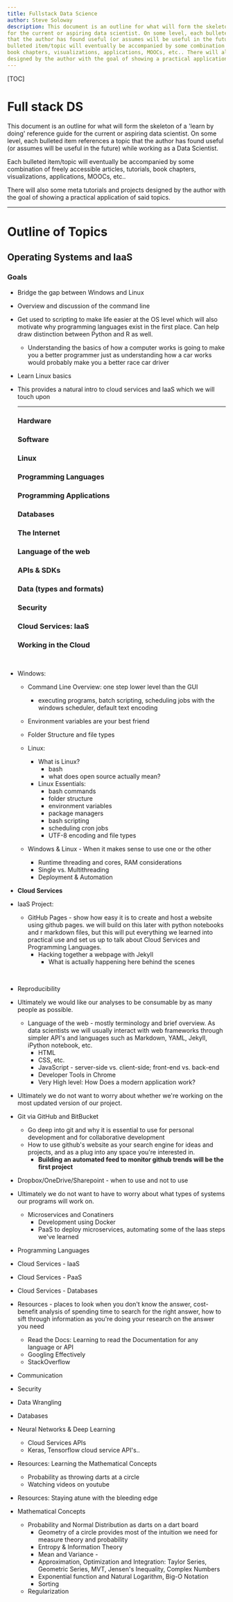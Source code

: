 ```yaml
---
title: Fullstack Data Science
author: Steve Soloway
description: This document is an outline for what will form the skeleton of a 'learn by doing' reference guide
for the current or aspiring data scientist. On some level, each bulleted item references a topic 
that the author has found useful (or assumes will be useful in the future) while working as a Data Scientist. Each 
bulleted item/topic will eventually be accompanied by some combination of freely accessible articles, tutorials, 
book chapters, visualizations, applications, MOOCs, etc.. There will also some meta tutorials and projects 
designed by the author with the goal of showing a practical application of said topics.
---
```


[TOC]

# Full stack DS

This document is an outline for what will form the skeleton of a 'learn by doing' reference guide
for the current or aspiring data scientist. On some level, each bulleted item references a topic 
that the author has found useful (or assumes will be useful in the future) while working as a Data Scientist. 

Each bulleted item/topic will eventually be accompanied by some combination of freely accessible articles, tutorials, book chapters, visualizations, applications, MOOCs, etc.. 

There will also some meta tutorials and projects designed by the author with the goal of showing a practical application of said topics. 

---

# Outline of Topics



## Operating Systems and IaaS

###  Goals

+ Bridge the gap between Windows and Linux


+ Overview and discussion of the command line

+ Get used to scripting to make life easier at the OS level which will also motivate why programming languages exist in the first place. Can help draw distinction between Python and R as well.

  + Understanding the basics of how a computer works is going to make you a better programmer just as understanding how a car works would probably make you a better race car driver

+ Learn Linux basics 

+ This provides a natural intro to cloud services and IaaS which we will touch upon

  ---

  ### Hardware

  ### Software

  ### Linux

  ### Programming Languages

  ### Programming Applications

  ### Databases

  ### The Internet

  ### Language of the web

  ### APIs & SDKs

  ### Data (types and formats)

  ### Security

  ### Cloud Services: IaaS

  ### Working in the Cloud

  ​

- Windows: 
    - Command Line Overview: one step lower level than the GUI
        - executing programs, batch scripting, scheduling jobs with the windows scheduler, default text encoding
    - Environment variables are your best friend
    - Folder Structure and file types


    - Linux:
        - What is Linux? 
            - bash
            - what does open source actually mean?
        - Linux Essentials:
            - bash commands
            - folder structure
            - environment variables
            - package managers 
            - bash scripting
            - scheduling cron jobs
            - UTF-8 encoding and file types
    - Windows & Linux - When it makes sense to use one or the other
        - Runtime threading and cores, RAM considerations
        - Single vs. Multithreading
        - Deployment & Automation

- **Cloud Services**

- IaaS Project: 

    - GitHub Pages - show how easy it is to create and host a website using github pages. we will build on this later with python notebooks and r markdown files, but this will put everything we learned into practical use and set us up to talk about Cloud Services and Programming Languages.
        - Hacking together a webpage with Jekyll
            - What is actually happening here behind the scenes

    ​


- Reproducibility


- Ultimately we would like our analyses to be consumable by as many people as possible.

    - Language of the web - mostly terminology and brief overview. As data scientists we will usually interact with web frameworks through simpler API's and languages such as Markdown, YAML, Jekyll, iPython notebook, etc.
        - HTML
        - CSS, etc.
        - JavaScript - server-side vs. client-side; front-end vs. back-end
        - Developer Tools in Chrome
        - Very High level: How Does a modern application work?


- Ultimately we do not want to worry about whether we're working on the most updated version of our project. 
- Git via GitHub and BitBucket
    - Go deep into git and why it is essential to use for personal development and for collaborative development
    - How to use github's website as your search engine for ideas and projects, and as a plug into any space you're interested in. 
        - **Building an automated feed to monitor github trends will be the first project**
- Dropbox/OneDrive/Sharepoint - when to use and not to use
- Ultimately we do not want to have to worry about what types of systems our programs will work on. 

    - Microservices and Conatiners 
        - Development using Docker
        - PaaS to deploy microservices, automating some of the Iaas steps we've learned
- Programming Languages
- Cloud Services - IaaS
- Cloud Services - PaaS
- Cloud Services - Databases
- Resources - places to look when you don't know the answer, cost-benefit analysis of spending time to search for the right answer, how to sift through information as you're doing your research on the answer you need

    - Read the Docs: Learning to read the Documentation for any language or API
    - Googling Effectively
    - StackOverflow
- Communication
- Security
- Data Wrangling
- Databases
- Neural Networks & Deep Learning
    - Cloud Services APIs 
    - Keras, Tensorflow cloud service API's..
- Resources: Learning the Mathematical Concepts 
    - Probability as throwing darts at a circle
    - Watching videos on youtube
- Resources: Staying atune with the bleeding edge
- Mathematical Concepts
    - Probability and Normal Distribution as darts on a dart board
        - Geometry of a circle provides most of the intuition we need for measure theory and probability
        - Entropy & Information Theory
        - Mean and Variance - 
        - Approximation, Optimization and Integration: Taylor Series, Geometric Series, MVT, Jensen's Inequality, Complex Numbers
        - Exponential function and Natural Logarithm, Big-O Notation
        - Sorting
    - Regularization
